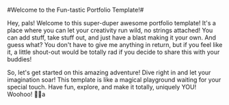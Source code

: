 #Welcome to the Fun-tastic Portfolio Template!#

Hey, pals! Welcome to this super-duper awesome portfolio template! It's a place where you can let your creativity run wild, no strings attached! You can add stuff, take stuff out, and just have a blast making it your own. And guess what? You don't have to give me anything in return, but if you feel like it, a little shout-out would be totally rad if you decide to share this with your buddies!

So, let's get started on this amazing adventure! Dive right in and let your imagination soar! This template is like a magical playground waiting for your special touch. Have fun, explore, and make it totally, uniquely YOU! Woohoo! 🎉🚀a

